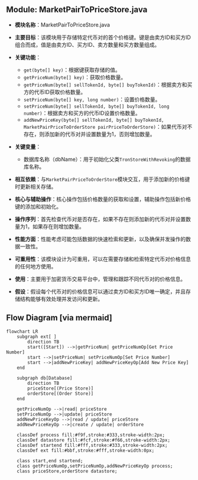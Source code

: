 ## Module: MarketPairToPriceStore.java
- **模块名称**：MarketPairToPriceStore.java

- **主要目标**：该模块用于存储特定代币对的首个价格键。键是由卖方ID和买方ID组合而成，值是由卖方ID、买方ID、卖方数量和买方数量组成。

- **关键功能**：
  - `get(byte[] key)`：根据键获取存储的值。
  - `getPriceNum(byte[] key)`：获取价格数量。
  - `getPriceNum(byte[] sellTokenId, byte[] buyTokenId)`：根据卖方和买方的代币ID获取价格数量。
  - `setPriceNum(byte[] key, long number)`：设置价格数量。
  - `setPriceNum(byte[] sellTokenId, byte[] buyTokenId, long number)`：根据卖方和买方的代币ID设置价格数量。
  - `addNewPriceKey(byte[] sellTokenId, byte[] buyTokenId, MarketPairPriceToOrderStore pairPriceToOrderStore)`：如果代币对不存在，则添加新的代币对并设置数量为1，否则增加数量。

- **关键变量**：
  - 数据库名称（dbName）：用于初始化父类`TronStoreWithRevoking`的数据库名称。

- **相互依赖**：与`MarketPairPriceToOrderStore`模块交互，用于添加新的价格键时更新相关存储。

- **核心与辅助操作**：核心操作包括价格数量的获取和设置，辅助操作包括新价格键的添加和初始化。

- **操作序列**：首先检查代币对是否存在，如果不存在则添加新的代币对并设置数量为1，如果存在则增加数量。

- **性能方面**：性能考虑可能包括数据的快速检索和更新，以及确保并发操作的数据一致性。

- **可重用性**：该模块设计为可重用，可以在需要存储和检索特定代币对价格信息的任何地方使用。

- **使用**：主要用于加密货币交易平台中，管理和跟踪不同代币对的价格信息。

- **假设**：假设每个代币对的价格信息可以通过卖方ID和买方ID唯一确定，并且存储结构能够有效处理并发访问和更新。
## Flow Diagram [via mermaid]
```mermaid
flowchart LR
    subgraph ext[ ]
        direction TB
        start([Start]) -->|getPriceNum| getPriceNumOp[Get Price Number]
        start -->|setPriceNum| setPriceNumOp[Set Price Number]
        start -->|addNewPriceKey| addNewPriceKeyOp[Add New Price Key]
    end

    subgraph db[Database]
        direction TB
        priceStore[(Price Store)]
        orderStore[(Order Store)]
    end

    getPriceNumOp -->|read| priceStore
    setPriceNumOp -->|update| priceStore
    addNewPriceKeyOp -->|read / update| priceStore
    addNewPriceKeyOp -->|create / update| orderStore

    classDef process fill:#f9f,stroke:#333,stroke-width:2px;
    classDef datastore fill:#fcf,stroke:#f66,stroke-width:2px;
    classDef startend fill:#fff,stroke:#333,stroke-width:2px;
    classDef ext fill:#bbf,stroke:#fff,stroke-width:0px;

    class start,end startend;
    class getPriceNumOp,setPriceNumOp,addNewPriceKeyOp process;
    class priceStore,orderStore datastore;
```
